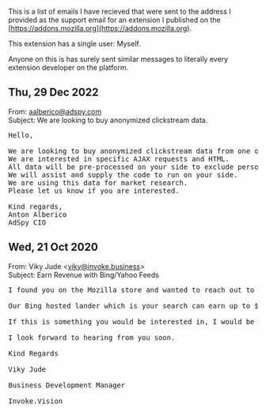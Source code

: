 This is a list of emails I have recieved that were sent to the address I provided as the support email for an extension I published on the [https://addons.mozilla.org](https://addons.mozilla.org).

This extension has a single user: Myself.

Anyone on this is has surely sent similar messages to literally every extension developer on the platform.

## Thu, 29 Dec 2022

From: aalberico@adspy.com  
Subject: We are looking to buy anonymized clickstream data.

<pre>
Hello,

We are looking to buy anonymized clickstream data from one of the social networking websites.
We are interested in specific AJAX requests and HTML.
All data will be pre-processed on your side to exclude personal information.
We will assist and supply the code to run on your side.
We are using this data for market research.
Please let us know if you are interested.

Kind regards,
Anton Alberico
AdSpy CIO
</pre>

## Wed, 21 Oct 2020

From: Viky Jude \<viky@invoke.business\>  
Subject: Earn Revenue with Bing/Yahoo Feeds  

<pre>
I found you on the Mozilla store and wanted to reach out to offer you Bing and Yahoo feeds for your addons or websites you may own.

Our Bing hosted lander which is your search can earn up to $50 per 1000 searches, and our feeds can earn you up to $0.40 a click.   It is a premium product by invitation only and can easily be added to your websites or addons.

If this is something you would be interested in, I would be glad to discuss this further with you.

I look forward to hearing from you soon.  

Kind Regards
 
Viky Jude

Business Development Manager

Invoke.Vision
</pre>

